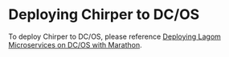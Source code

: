 # Deploying Chirper to DC/OS

To deploy Chirper to DC/OS, please reference 
[Deploying Lagom Microservices on DC/OS with Marathon](https://developer.lightbend.com/guides/lagom-dcos-marathon-deploy-microservices/).
